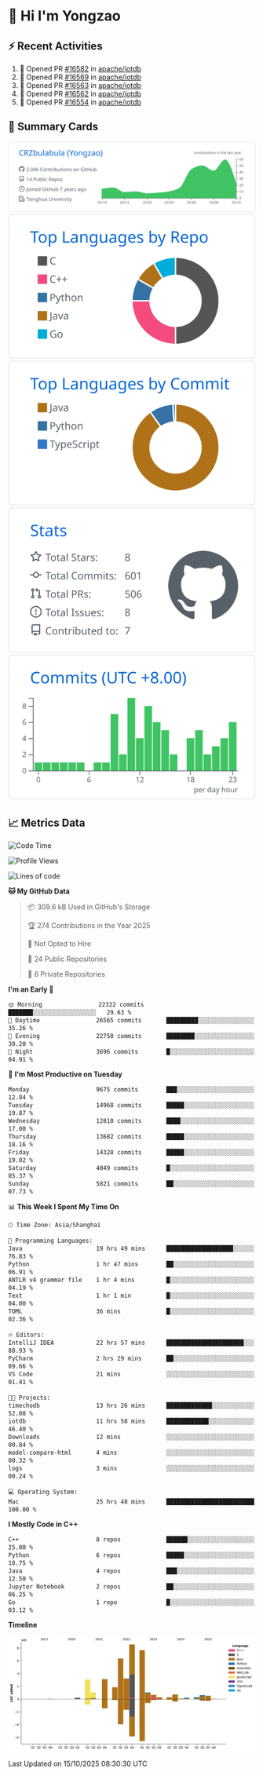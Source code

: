 # 👋 Hi I'm Yongzao

## ⚡ Recent Activities
<!--START_SECTION:activity-->
1. 💪 Opened PR [#16582](undefined) in [apache/iotdb](https://github.com/apache/iotdb)
2. 💪 Opened PR [#16569](undefined) in [apache/iotdb](https://github.com/apache/iotdb)
3. 💪 Opened PR [#16563](undefined) in [apache/iotdb](https://github.com/apache/iotdb)
4. 💪 Opened PR [#16562](undefined) in [apache/iotdb](https://github.com/apache/iotdb)
5. 💪 Opened PR [#16554](undefined) in [apache/iotdb](https://github.com/apache/iotdb)
<!--END_SECTION:activity-->

## 🎑 Summary Cards

[![](https://raw.githubusercontent.com/CRZbulabula/CRZbulabula/main/profile-summary-card-output/github/0-profile-details.svg)](https://github.com/vn7n24fzkq/github-profile-summary-cards)
[![](https://raw.githubusercontent.com/CRZbulabula/CRZbulabula/main/profile-summary-card-output/github/1-repos-per-language.svg)](https://github.com/vn7n24fzkq/github-profile-summary-cards) [![](https://raw.githubusercontent.com/CRZbulabula/CRZbulabula/main/profile-summary-card-output/github/2-most-commit-language.svg)](https://github.com/vn7n24fzkq/github-profile-summary-cards)
[![](https://raw.githubusercontent.com/CRZbulabula/CRZbulabula/main/profile-summary-card-output/github/3-stats.svg)](https://github.com/vn7n24fzkq/github-profile-summary-cards) [![](https://raw.githubusercontent.com/CRZbulabula/CRZbulabula/main/profile-summary-card-output/github/4-productive-time.svg)](https://github.com/vn7n24fzkq/github-profile-summary-cards)

## 📈 Metrics Data

<!--START_SECTION:waka-->
![Code Time](http://img.shields.io/badge/Code%20Time-1%2C331%20hrs%205%20mins-blue)

![Profile Views](http://img.shields.io/badge/Profile%20Views-4-blue)

![Lines of code](https://img.shields.io/badge/From%20Hello%20World%20I%27ve%20Written-39.2%20million%20lines%20of%20code-blue)

**🐱 My GitHub Data** 

> 📦 309.6 kB Used in GitHub's Storage 
 > 
> 🏆 274 Contributions in the Year 2025
 > 
> 🚫 Not Opted to Hire
 > 
> 📜 24 Public Repositories 
 > 
> 🔑 6 Private Repositories 
 > 
**I'm an Early 🐤** 

```text
🌞 Morning                22322 commits       ███████░░░░░░░░░░░░░░░░░░   29.63 % 
🌆 Daytime                26565 commits       █████████░░░░░░░░░░░░░░░░   35.26 % 
🌃 Evening                22750 commits       ████████░░░░░░░░░░░░░░░░░   30.20 % 
🌙 Night                  3696 commits        █░░░░░░░░░░░░░░░░░░░░░░░░   04.91 % 
```
📅 **I'm Most Productive on Tuesday** 

```text
Monday                   9675 commits        ███░░░░░░░░░░░░░░░░░░░░░░   12.84 % 
Tuesday                  14968 commits       █████░░░░░░░░░░░░░░░░░░░░   19.87 % 
Wednesday                12810 commits       ████░░░░░░░░░░░░░░░░░░░░░   17.00 % 
Thursday                 13682 commits       █████░░░░░░░░░░░░░░░░░░░░   18.16 % 
Friday                   14328 commits       █████░░░░░░░░░░░░░░░░░░░░   19.02 % 
Saturday                 4049 commits        █░░░░░░░░░░░░░░░░░░░░░░░░   05.37 % 
Sunday                   5821 commits        ██░░░░░░░░░░░░░░░░░░░░░░░   07.73 % 
```


📊 **This Week I Spent My Time On** 

```text
🕑︎ Time Zone: Asia/Shanghai

💬 Programming Languages: 
Java                     19 hrs 49 mins      ███████████████████░░░░░░   76.83 % 
Python                   1 hr 47 mins        ██░░░░░░░░░░░░░░░░░░░░░░░   06.91 % 
ANTLR v4 grammar file    1 hr 4 mins         █░░░░░░░░░░░░░░░░░░░░░░░░   04.19 % 
Text                     1 hr 1 min          █░░░░░░░░░░░░░░░░░░░░░░░░   04.00 % 
TOML                     36 mins             █░░░░░░░░░░░░░░░░░░░░░░░░   02.36 % 

🔥 Editors: 
IntelliJ IDEA            22 hrs 57 mins      ██████████████████████░░░   88.93 % 
PyCharm                  2 hrs 29 mins       ██░░░░░░░░░░░░░░░░░░░░░░░   09.66 % 
VS Code                  21 mins             ░░░░░░░░░░░░░░░░░░░░░░░░░   01.41 % 

🐱‍💻 Projects: 
timechodb                13 hrs 26 mins      █████████████░░░░░░░░░░░░   52.08 % 
iotdb                    11 hrs 58 mins      ████████████░░░░░░░░░░░░░   46.40 % 
Downloads                12 mins             ░░░░░░░░░░░░░░░░░░░░░░░░░   00.84 % 
model-compare-html       4 mins              ░░░░░░░░░░░░░░░░░░░░░░░░░   00.32 % 
logs                     3 mins              ░░░░░░░░░░░░░░░░░░░░░░░░░   00.24 % 

💻 Operating System: 
Mac                      25 hrs 48 mins      █████████████████████████   100.00 % 
```

**I Mostly Code in C++** 

```text
C++                      8 repos             ██████░░░░░░░░░░░░░░░░░░░   25.00 % 
Python                   6 repos             █████░░░░░░░░░░░░░░░░░░░░   18.75 % 
Java                     4 repos             ███░░░░░░░░░░░░░░░░░░░░░░   12.50 % 
Jupyter Notebook         2 repos             ██░░░░░░░░░░░░░░░░░░░░░░░   06.25 % 
Go                       1 repo              █░░░░░░░░░░░░░░░░░░░░░░░░   03.12 % 
```



**Timeline**

![Lines of Code chart](https://raw.githubusercontent.com/CRZbulabula/CRZbulabula/main/assets/bar_graph.png)


 Last Updated on 15/10/2025 08:30:30 UTC
<!--END_SECTION:waka-->


